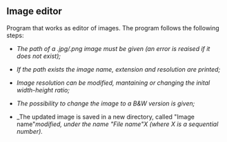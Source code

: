 ## Image editor

Program that works as editor of images. The program follows the following steps:

* _The path of a .jpg/.png image must be given (an error is reaised if it does not exist);_

* _If the path exists the image name, extension and resolution are printed;_

* _Image resolution can be modified, mantaining or changing the inital width-height ratio;_

* _The possibility to change the image to a B&W version is given;_

* _The updated image is saved in a new directory, called "Image name"_modified, under the name "File name"X (where X is a sequential number)._
